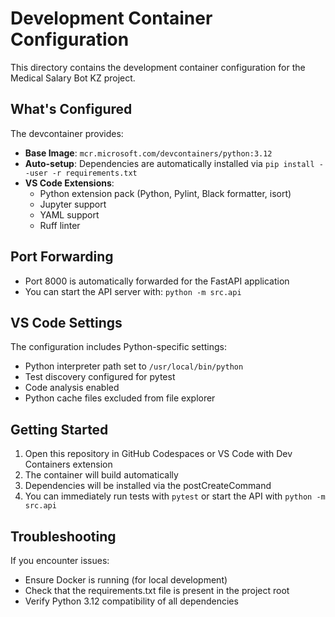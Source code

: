 # Development Container Configuration

This directory contains the development container configuration for the Medical Salary Bot KZ project.

## What's Configured

The devcontainer provides:

- **Base Image**: `mcr.microsoft.com/devcontainers/python:3.12`
- **Auto-setup**: Dependencies are automatically installed via `pip install --user -r requirements.txt`
- **VS Code Extensions**: 
  - Python extension pack (Python, Pylint, Black formatter, isort)
  - Jupyter support
  - YAML support
  - Ruff linter

## Port Forwarding

- Port 8000 is automatically forwarded for the FastAPI application
- You can start the API server with: `python -m src.api`

## VS Code Settings

The configuration includes Python-specific settings:
- Python interpreter path set to `/usr/local/bin/python`
- Test discovery configured for pytest
- Code analysis enabled
- Python cache files excluded from file explorer

## Getting Started

1. Open this repository in GitHub Codespaces or VS Code with Dev Containers extension
2. The container will build automatically
3. Dependencies will be installed via the postCreateCommand
4. You can immediately run tests with `pytest` or start the API with `python -m src.api`

## Troubleshooting

If you encounter issues:
- Ensure Docker is running (for local development)
- Check that the requirements.txt file is present in the project root
- Verify Python 3.12 compatibility of all dependencies